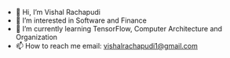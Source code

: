 - 👋 Hi, I’m Vishal Rachapudi
- 👀 I’m interested in Software and Finance
- 🌱 I’m currently learning TensorFlow, Computer Architecture and Organization
- 📫 How to reach me 
    email: vishalrachapudi1@gmail.com
